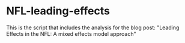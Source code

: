 # NFL-leading-effects

This is the script that includes the analysis for the blog post: "Leading Effects in the NFL: A mixed effects model approach"
